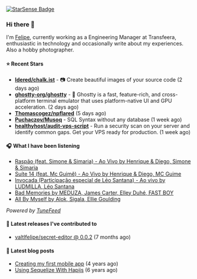 <a href="https://starsense.app/developer-types" target="_blank"><img src="https://starsense.app/api/badge/?user=valtlfelipe" alt="StarSense Badge"></a>

### Hi there 👋

I'm [Felipe](https://felipevm.com), currently working as a Engineering Manager at Transfeera, enthusiastic in technology and occasionally write about my experiences. Also a hobby photographer.

#### ⭐ Recent Stars
- **[Idered/chalk.ist](https://github.com/Idered/chalk.ist)** - 📷 Create beautiful images of your source code (2 days ago)
- **[ghostty-org/ghostty](https://github.com/ghostty-org/ghostty)** - 👻 Ghostty is a fast, feature-rich, and cross-platform terminal emulator that uses platform-native UI and GPU acceleration. (2 days ago)
- **[Thomascogez/npflared](https://github.com/Thomascogez/npflared)** (5 days ago)
- **[Puchaczov/Musoq](https://github.com/Puchaczov/Musoq)** - SQL Syntax without any database (1 week ago)
- **[healthyhost/audit-vps-script](https://github.com/healthyhost/audit-vps-script)** - Run a security scan on your server and identify common gaps. Get your VPS ready for production. (1 week ago)

#### 🎧 What I have been listening
- [Raspão (feat. Simone &amp; Simaria) - Ao Vivo by Henrique &amp; Diego, Simone &amp; Simaria](https://open.spotify.com/track/6gquljDBW7rE6mCBzmTRxo)
- [Suíte 14 (feat. Mc Guimê) - Ao Vivo by Henrique &amp; Diego, MC Guime](https://open.spotify.com/track/4lbPwb1Beo7JU2VwuJRTeR)
- [Invocada (Participação especial de Léo Santana) - Ao vivo by LUDMILLA, Léo Santana](https://open.spotify.com/track/4k20Ie47EcWtS4wMBn8w8S)
- [Bad Memories by MEDUZA, James Carter, Elley Duhé, FAST BOY](https://open.spotify.com/track/3JhgPs7rbmzLBWRvHlel8U)
- [All By Myself by Alok, Sigala, Ellie Goulding](https://open.spotify.com/track/5Hp4xFihdOE2dmDzxWcBFb)

_Powered by [TuneFeed](https://tunefeed.app?ref=valtlfelipe-gh-profile)_ 

#### 🚀 Latest releases I've contributed to


- [valtlfelipe/secret-editor @ 0.0.2](https://github.com/valtlfelipe/secret-editor/releases/tag/0.0.2) (7 months ago)

#### 📄 Latest blog posts
- [Creating my first mobile app](https://felipevm.com/posts/creating-my-first-mobile-app/) (4 years ago)
- [Using Sequelize With Hapijs](https://felipevm.com/posts/using-sequelize-with-hapijs/) (6 years ago)
